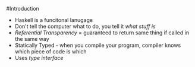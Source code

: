 #Introduction

* Haskell is a funcitonal lanugage
* Don't tell the computer what to do, you tell it *what stuff is*
* *Referential Transparency* = guaranteed to return same thing if called in the same way
* Statically Typed - when you compile your program, compiler knows which piece of code is which
* Uses *type interface*
